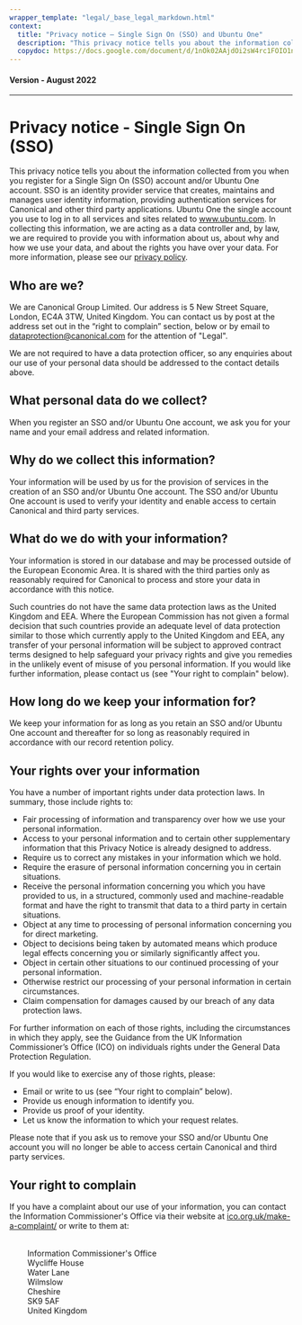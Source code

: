 ```yaml
---
wrapper_template: "legal/_base_legal_markdown.html"
context:
  title: "Privacy notice – Single Sign On (SSO) and Ubuntu One"
  description: "This privacy notice tells you about the information collected from you when you register for a Single Sign On (SSO) and/or Ubuntu One account."
  copydoc: https://docs.google.com/document/d/1nOk02AAjdOi2sW4rc1FOIO1n1BNzfU-iX88EKayXw-k/edit#
---
```


<h4 class="p-muted-heading">Version - August 2022</h4>
<hr style="margin-bottom: 2rem;" />

# Privacy notice - Single Sign On (SSO)

This privacy notice tells you about the information collected from you when you register for a Single Sign On (SSO) account and/or Ubuntu One account. SSO is an identity provider service that creates, maintains and manages user identity information, providing authentication services for Canonical and other third party applications. Ubuntu One the single account you use to log in to all services and sites related to www.ubuntu.com. In collecting this information, we are acting as a data controller and, by law, we are required to provide you with information about us, about why and how we use your data, and about the rights you have over your data. For more information, please see our [privacy policy](/legal/data-privacy).

## Who are we?

We are Canonical Group Limited. Our address is 5 New Street Square, London, EC4A 3TW, United Kingdom. You can contact us by post at the address set out in the “right to complain” section, below or by email to [dataprotection@canonical.com](mailto:dataprotection@canonical.com) for the attention of "Legal".

We are not required to have a data protection officer, so any enquiries about our use of your personal data should be addressed to the contact details above.

## What personal data do we collect?

When you register an SSO and/or Ubuntu One account, we ask you for your name and your email address and related information.

## Why do we collect this information?

Your information will be used by us for the provision of services in the creation of an SSO and/or Ubuntu One account. The SSO and/or Ubuntu One account is used to verify your identity and enable access to certain Canonical and third party services.

## What do we do with your information?

Your information is stored in our database and may be processed outside of the European Economic Area. It is shared with the third parties only as reasonably required for Canonical to process and store your data in accordance with this notice.

Such countries do not have the same data protection laws as the United Kingdom and EEA. Where the European Commission has not given a formal decision that such countries provide an adequate level of data protection similar to those which currently apply to the United Kingdom and EEA, any transfer of your personal information will be subject to approved contract terms designed to help safeguard your privacy rights and give you remedies in the unlikely event of misuse of you personal information. If you would like further information, please contact us (see "Your right to complain" below).

## How long do we keep your information for?

We keep your information for as long as you retain an SSO and/or Ubuntu One account and thereafter for so long as reasonably required in accordance with our record retention policy.

## Your rights over your information

You have a number of important rights under data protection laws. In summary, those include rights to:

- Fair processing of information and transparency over how we use your personal information.
- Access to your personal information and to certain other supplementary information that this Privacy Notice is already designed to address.
- Require us to correct any mistakes in your information which we hold.
- Require the erasure of personal information concerning you in certain situations.
- Receive the personal information concerning you which you have provided to us, in a structured, commonly used and machine-readable format and have the right to transmit that data to a third party in certain situations.
- Object at any time to processing of personal information concerning you for direct marketing.
- Object to decisions being taken by automated means which produce legal effects concerning you or similarly significantly affect you.
- Object in certain other situations to our continued processing of your personal information.
- Otherwise restrict our processing of your personal information in certain circumstances.
- Claim compensation for damages caused by our breach of any data protection laws.

For further information on each of those rights, including the circumstances in which they apply, see the Guidance from the UK Information Commissioner’s Office (ICO) on individuals rights under the General Data Protection Regulation.

If you would like to exercise any of those rights, please:

- Email or write to us (see “Your right to complain” below).
- Provide us enough information to identify you.
- Provide us proof of your identity.
- Let us know the information to which your request relates.

Please note that if you ask us to remove your SSO and/or Ubuntu One account you will no longer be able to access certain Canonical and third party services.

## Your right to complain

If you have a complaint about our use of your information, you can contact the Information Commissioner's Office via their website at [ico.org.uk/make-a-complaint/](https://ico.org.uk/make-a-complaint/) or write to them at:

<div style="margin:2rem;">
Information Commissioner's Office<br />
Wycliffe House<br />
Water Lane<br />Wilmslow<br />
Cheshire<br />
SK9 5AF<br />
United Kingdom
</div>

